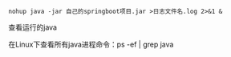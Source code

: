 ```
nohup java -jar 自己的springboot项目.jar >日志文件名.log 2>&1 &
```

查看运行的java

在Linux下查看所有java进程命令：ps -ef | grep java